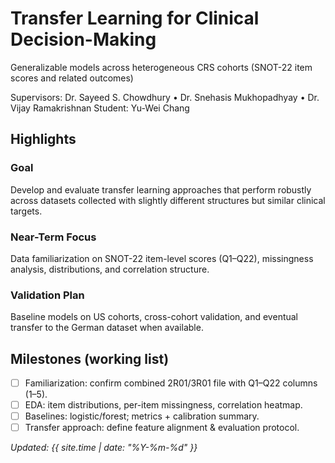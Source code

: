 <div class="hero">
  <h1>Transfer Learning for Clinical Decision-Making</h1>
  <p class="sub">Generalizable models across heterogeneous CRS cohorts (SNOT-22 item scores and related outcomes)</p>
  <div class="badges">
    <span class="badge">Supervisors: Dr. Sayeed S. Chowdhury • Dr. Snehasis Mukhopadhyay • Dr. Vijay Ramakrishnan</span>
    <span class="badge">Student: Yu-Wei Chang</span>
  </div>
</div>

## Highlights
<div class="grid">
  <div class="card">
    <h3>Goal</h3>
    <p>Develop and evaluate transfer learning approaches that perform robustly across datasets collected with slightly different structures but similar clinical targets.</p>
  </div>
  <div class="card">
    <h3>Near-Term Focus</h3>
    <p>Data familiarization on SNOT-22 item-level scores (Q1–Q22), missingness analysis, distributions, and correlation structure.</p>
  </div>
  <div class="card">
    <h3>Validation Plan</h3>
    <p>Baseline models on US cohorts, cross-cohort validation, and eventual transfer to the German dataset when available.</p>
  </div>
</div>

## Milestones (working list)
- [ ] Familiarization: confirm combined 2R01/3R01 file with Q1–Q22 columns (1–5).
- [ ] EDA: item distributions, per-item missingness, correlation heatmap.
- [ ] Baselines: logistic/forest; metrics + calibration summary.
- [ ] Transfer approach: define feature alignment & evaluation protocol.

_Updated: {{ site.time | date: "%Y-%m-%d" }}_

